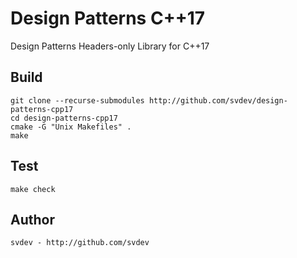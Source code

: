 # Design Patterns C++17

Design Patterns Headers-only Library for C++17


## Build

    git clone --recurse-submodules http://github.com/svdev/design-patterns-cpp17
    cd design-patterns-cpp17
    cmake -G "Unix Makefiles" .
    make
    
    
## Test

    make check
    
    
## Author

    svdev - http://github.com/svdev